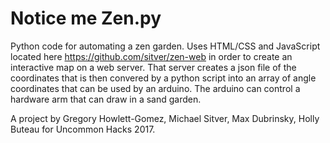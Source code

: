 # Notice me Zen.py

Python code for automating a zen garden. Uses HTML/CSS and JavaScript located here https://github.com/sitver/zen-web in order to create an interactive map on a web server. That server creates a json file of the coordinates that is then convered by a python script into an array of angle coordinates that can be used by an arduino. The arduino can control a hardware arm that can draw in a sand garden. 

A project by Gregory Howlett-Gomez, Michael Sitver, Max Dubrinsky, Holly Buteau for Uncommon Hacks 2017.
